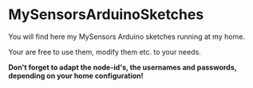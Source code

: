 # MySensorsArduinoSketches
You will find here my MySensors Arduino sketches running at my home.

Your are free to use them, modify them etc. to your needs.

**Don't forget to adapt the node-id's, the usernames and passwords, depending on your home configuration!**
